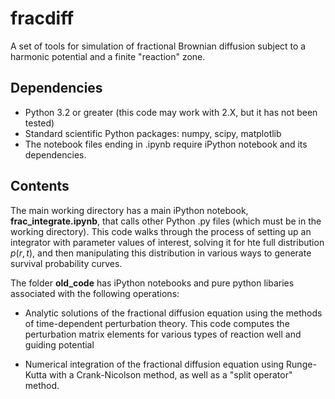 # fracdiff

A set of tools for simulation of fractional Brownian diffusion subject to a harmonic potential and a finite "reaction" zone.

## Dependencies

+ Python 3.2 or greater (this code may work with 2.X, but it has not been tested)
+ Standard scientific Python packages: numpy, scipy, matplotlib
+ The notebook files ending in  .ipynb require iPython notebook and its dependencies.

## Contents

The main working directory has a main iPython notebook, **frac_integrate.ipynb**, that calls other Python .py files (which must be in the working directory). This code walks through the process of setting up an integrator with parameter values of interest, solving it for hte full distribution $p(r, t)$, and then manipulating this distribution in various ways to generate survival probability curves.


The folder **old_code** has iPython notebooks and pure python libaries associated with the following operations:

+ Analytic solutions of the fractional diffusion equation using the methods of time-dependent perturbation theory. This code computes the perturbation matrix elements for various types of reaction well and guiding potential

+ Numerical integration of the fractional diffusion equation using Runge-Kutta with a Crank-Nicolson method, as well as a "split operator" method.